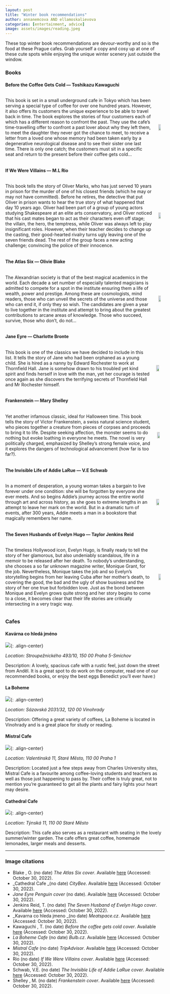 ```yaml
---
layout: post
title: "Winter book recommendations"
author: annanemcova AND ellamoskalievova
categories: [entertainment, advice]
image: assets/images/reading.jpeg
---
```


These top winter book recommendations are devour-worthy and so is the food at these Prague cafes. Grab yourself a copy and cosy up at one of these cute spots while enjoying the unique winter scenery just outside the window.

### Books

#### Before the Coffee Gets Cold — Toshikazu Kawaguchi

<!-- create a div with three columns -->
<div style="display: flex; flex-direction: row; justify-content: space-between;">
<p>
This book is set in a small underground cafe in Tokyo which has been serving a special type of coffee for over one hundred years. However, it also offers its customers the unique experience to be able to travel back in time. The book explores the stories of four customers each of which has a different reason to confront the past. They use the cafe’s time-travelling offer to confront a past lover about why they left them, to meet the daughter they never got the chance to meet, to receive a letter from a loved one whose memory had been taken early by a degenerative neurological disease and to see their sister one last time. There is only one catch; the customers must sit in a specific seat and return to the present before their coffee gets cold…
</p>
<img src="/assets/images/book1.png" style="width: 33%; height: 33%; margin-top: auto; margin-bottom: auto; margin-left: 20px;" />
</div>

#### If We Were Villains — M.L Rio

<div style="display: flex; flex-direction: row; justify-content: space-between;">
<p>
This book tells the story of Oliver Marks, who has just served 10 years in prison for the murder of one of his closest friends (which he may or may not have committed). Before he retires, the detective that put Oliver in prison wants to hear the true story of what happened that day 10 years ago. Oliver had been part of a group of young actors studying Shakespeare at an elite arts conservatory, and Oliver noticed that his cast mates began to act as their characters even off stage; the villain, the hero, the temptress, while Oliver was always left to play insignificant roles. However, when their teacher decides to change up the casting, their good-hearted rivalry turns ugly leaving one of the seven friends dead. The rest of the group faces a new acting challenge; convincing the police of their innocence.
</p>
<img src="/assets/images/book2.png" style="width: 33%; height: 33%; margin-top: auto; margin-bottom: auto; margin-left: 20px;" />
</div>

#### The Atlas Six — Olivie Blake

<div style="display: flex; flex-direction: row; justify-content: space-between;">
<p>
The Alexandrian society is that of the best magical academics in the world. Each decade a set number of especially talented magicians is admitted to compete for a spot in the institute ensuring them a life of wealth, power and prestige. Among these are cosmologists, mind readers, those who can unveil the secrets of the universe and those who can end it, if only they so wish. The candidates are given a year to live together in the institute and attempt to bring about the greatest contributions to arcane areas of knowledge. Those who succeed, survive, those who don’t, do not…
</p>
<img src="/assets/images/book3.png" style="width: 33%; height: 33%; margin-top: auto; margin-bottom: auto; margin-left: 20px;" />
</div>

#### Jane Eyre — Charlotte Bronte

<div style="display: flex; flex-direction: row; justify-content: space-between;">
<p>
This book is one of the classics we have decided to include in this list. It tells the story of Jane who had been orphaned as a young child. She is hired as a nanny by Edward Rochester to work at Thornfield Hall. Jane is somehow drawn to his troubled yet kind spirit and finds herself in love with the man, yet her courage is tested once again as she discovers the terrifying secrets of Thornfield Hall and Mr Rochester himself.
</p>
<img src="/assets/images/book4.png" style="width: 33%; height: 33%; margin-top: auto; margin-bottom: auto; margin-left: 20px;" />
</div>


#### Frankenstein — Mary Shelley

<div style="display: flex; flex-direction: row; justify-content: space-between;">
<p>
Yet another infamous classic, ideal for Halloween time. This book tells the story of Victor Frankenstein, a swiss natural science student, who pieces together a creature from pieces of corpses and proceeds to bring it to life. Despite seeking affection, the monster seems to do nothing but evoke loathing in everyone he meets. The novel is very politically charged, emphasized by Shelley’s strong female voice, and it explores the dangers of technological advancement (how far is too far?).
</p>
<img src="/assets/images/book5.png" style="width: 33%; height: 33%; margin-top: auto; margin-bottom: auto; margin-left: 20px;" />
</div>


#### The Invisible Life of Addie LaRue — V.E Schwab

<div style="display: flex; flex-direction: row; justify-content: space-between;">
<p>
In a moment of desperation, a young woman takes a bargain to live forever under one condition: she will be forgotten by everyone she ever meets. And so begins Addie’s journey across the entire world through art and across history, as she goes to extreme lengths in an attempt to leave her mark on the world. But in a dramatic turn of events, after 300 years, Addie meets a man in a bookstore that magically remembers her name.
</p>
<img src="/assets/images/book6.png" style="width: 33%; height: 33%; margin-top: auto; margin-bottom: auto; margin-left: 20px;" />
</div>


#### The Seven Husbands of Evelyn Hugo — Taylor Jenkins Reid

<div style="display: flex; flex-direction: row; justify-content: space-between;">
<p>
The timeless Hollywood icon, Evelyn Hugo, is finally ready to tell the story of her glamorous, but also undeniably scandalous, life in a memoir to be released after her death. To nobody’s understanding, she chooses a so far unknown magazine writer, Monique Grant, for the job. Nevertheless, Monique takes the job and so Evelyn’s storytelling begins from her leaving Cuba after her mother’s death, to covering the good, the bad and the ugly of show business and the story of her one true but forbidden love. Just as the bond between Monique and Evelyn grows quite strong and her story begins to come to a close, it becomes clear that their life stories are critically intersecting in a very tragic way.
</p>
<img src="/assets/images/book7.png" style="width: 33%; height: 33%; margin-top: auto; margin-bottom: auto; margin-left: 20px;" />
</div>

### Cafes

#### Kavárna co hledá jméno

![](/assets/images/cafe1.png){: .align-center}

_Location: Stroupežnického 493/10, 150 00 Praha 5-Smíchov_

Description: A lovely, spacious cafe with a rustic feel, just down the street from Anděl. It is a great spot to do work on the computer, read one of our recommended books, or enjoy the best eggs Benedict you’ll ever have:)
​​

#### La Boheme

![](/assets/images/cafe2.png){: .align-center}

_Location: Sázavská 2031/32, 120 00 Vinohrady_

Description: Offering a great variety of coffees, La Boheme is located in Vinohrady and is a great place for study or reading.

#### Mistral Cafe

![](/assets/images/cafe3.png){: .align-center}

_Location: Valentinská 11, Staré Město, 110 00 Praha 1_

Description: Located just a few steps away from Charles University sites, Mistral Cafe is a favourite among coffee-loving students and teachers as well as those just happening to pass by. Their coffee is truly great, not to mention you’re guaranteed to get all the plants and fairy lights your heart may desire.

#### Cathedral Cafe

![](/assets/images/cafe4.png){: .align-center}

_Location: Týnská 11, 110 00 Staré Město_

Description: This cafe also serves as a restaurant with seating in the lovely summer/winter garden. The cafe offers great coffee, homemade lemonades, larger meals and desserts.

<hr>

### Image citations

- Blake , O. (no date) _The Atlas Six cover_. Available [here](https://i.gr-assets.com/images/S/compressed.photo.goodreads.com/books/1579241117l/50520939._SY475_.jpg) (Accessed: October 30, 2022).
- _Cathedral Cafe _(no date) _CityBee_. Available [here](https://c.citybee.cz/files/companydirectory/id11189/13335939_1770074946537630_1423993424956006148_n.jpg) (Accessed: October 30, 2022).
- _Jane Eyre Penguin cover_ (no date). Available [here](https://cdn2.penguin.com.au/covers/original/9780143106159.jpg) (Accessed: October 30, 2022).
- Jenkins Reid, T. (no date) _The Seven Husband of Evelyn Hugo cover_. Available [here](https://m.media-amazon.com/images/I/51hcBK1TlWL._SX329_BO1,204,203,200_.jpg) (Accessed: October 30, 2022).
- _Kavarna co hleda jmeno _(no date) _Meatspace.cz_. Available [here](https://www.meatspace.cz/site/assets/files/1270/kavarna_co_hleda_jmeno-meatspace-_j6.jpg) (Accessed: October 30, 2022).
- Kawaguchi , T. (no date) _Before the coffee gets cold cover_. Available [here](https://i.gr-assets.com/images/S/compressed.photo.goodreads.com/books/1582469388l/51603444._SX318_.jpg) (Accessed: October 30, 2022).
- _La Boheme Cafe_ (no date) _Bulb.cz_. Available [here](https://www.bulb.cz/files/2019/08/3ae7a9eda068146e46885a1012e4c972.jpg) (Accessed: October 30, 2022).
- _Mistral Cafe_ (no date) _TripAdvisor_. Available [here](https://media-cdn.tripadvisor.com/media/photo-s/25/ee/10/c9/mistral-cafe.jpg) (Accessed: October 30, 2022).
- Rio (no date) _If We Were Villains cover_. Available [here](https://www.booktopia.com.au/covers/big/9781250095282/0000/if-we-were-villains.jpg) (Accessed: October 30, 2022).
- Schwab, V.E. (no date) _The Invisible Life of Addie LaRue cover_. Available [here](https://i.gr-assets.com/images/S/compressed.photo.goodreads.com/books/1584633432l/50623864.jpg) (Accessed: October 30, 2022).
- Shelley , M. (no date) _Frankenstein cover_. Available [here](https://images.saymedia-content.com/.image/t_share/MTg2Nzg5MjA1NDcxNDcxMDg3/by-its-cover-frankenstein-by-mary-shelley.jpg) (Accessed: October 30, 2022).
